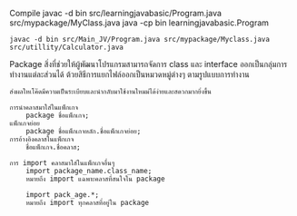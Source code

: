 Compile
    javac -d bin src/learningjavabasic/Program.java src/mypackage/MyClass.java
    java -cp bin learningjavabasic.Program

    javac -d bin src/Main_JV/Program.java src/mypackage/Myclass.java src/utillity/Calculator.java

Package
    สิ่งที่ช่วยให้ผู้พัฒนาโปรแกรมสามารถจัดการ class และ interface ออกเป็นกลุ่มการทำงานแต่ละส่วนได้ ต้วยสิธีการแยกไฟล์ออกเป็นหมวดหมู่ต่างๆ ตามรูปแบบการทำงาน

    ส่งผลใหเโค๊ดมีความเป็นระเบียบและนำกลับมาใช้งานใหมม่ได้ง่ายและสดวกมากยิ่งขึ้น

    การนำคลาสมาใส่ในแพ็กเกจ
        package ชื่อแพ็กเกจ;
    แพ็กเกจย่อย
        package ชื่อแพ็กเกจหลัก.ชื่อแพ็กเกจย่อย;
    การอ้างอิงคลาสในแพ็กเกจ
        ชื่อแพ็กเกจ.ชื่อคลาส;

    การ import คลาสมาใส่ในแพ็กเกจอื่นๆ
        import package_name.class_name;
        หมายถึง import แฉพาะคลาสที่สนใจใน package

        import pack_age.*;
        หมายถึง import ทุกคลาสที่อยู่ใน package